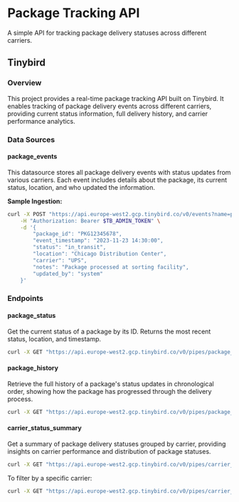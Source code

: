 
# Package Tracking API

A simple API for tracking package delivery statuses across different carriers.

## Tinybird

### Overview

This project provides a real-time package tracking API built on Tinybird. It enables tracking of package delivery events across different carriers, providing current status information, full delivery history, and carrier performance analytics.

### Data Sources

#### package_events

This datasource stores all package delivery events with status updates from various carriers. Each event includes details about the package, its current status, location, and who updated the information.

**Sample Ingestion:**

```bash
curl -X POST "https://api.europe-west2.gcp.tinybird.co/v0/events?name=package_events" \
    -H "Authorization: Bearer $TB_ADMIN_TOKEN" \
    -d '{
        "package_id": "PKG12345678", 
        "event_timestamp": "2023-11-23 14:30:00", 
        "status": "in_transit", 
        "location": "Chicago Distribution Center", 
        "carrier": "UPS", 
        "notes": "Package processed at sorting facility", 
        "updated_by": "system"
    }'
```

### Endpoints

#### package_status

Get the current status of a package by its ID. Returns the most recent status, location, and timestamp.

```bash
curl -X GET "https://api.europe-west2.gcp.tinybird.co/v0/pipes/package_status.json?token=$TB_ADMIN_TOKEN&package_id=PKG12345678"
```

#### package_history

Retrieve the full history of a package's status updates in chronological order, showing how the package has progressed through the delivery process.

```bash
curl -X GET "https://api.europe-west2.gcp.tinybird.co/v0/pipes/package_history.json?token=$TB_ADMIN_TOKEN&package_id=PKG12345678"
```

#### carrier_status_summary

Get a summary of package delivery statuses grouped by carrier, providing insights on carrier performance and distribution of package statuses.

```bash
curl -X GET "https://api.europe-west2.gcp.tinybird.co/v0/pipes/carrier_status_summary.json?token=$TB_ADMIN_TOKEN"
```

To filter by a specific carrier:

```bash
curl -X GET "https://api.europe-west2.gcp.tinybird.co/v0/pipes/carrier_status_summary.json?token=$TB_ADMIN_TOKEN&carrier=UPS"
```
